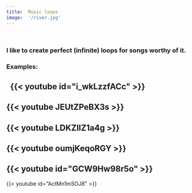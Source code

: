 ```yaml
---
title:  Music loops
image:  '/river.jpg'
---
```

‎
‎
### I like to create perfect (infinite) loops for songs worthy of it.

### Examples:
‎
‎
{{< youtube id="i_wkLzzfACc" >}}
-

{{< youtube JEUtZPeBX3s >}}
-


{{< youtube LDKZIIZ1a4g >}}
-


{{< youtube oumjKeqoRGY >}}
-


{{< youtube id="GCW9Hw98r5o" >}}
-


{{< youtube id="ActMn1mSOJ8" >}}